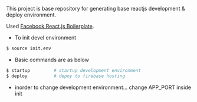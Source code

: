 This project is base repository for generating base reactjs development & deploy environment.

Used [Facebook React.js Boilerplate](https://github.com/facebook/create-react-app).


* To init devel environment
```bash
$ source init.env
```

* Basic commands are as below

```bash
$ startup         # startup development environment 
$ deploy          # depoy to firebase hosting
```

* inorder to change development environment... change APP_PORT inside init
